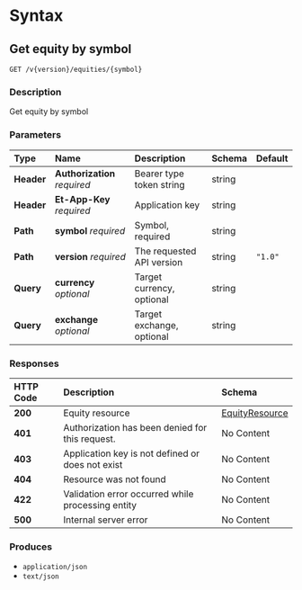 # Syntax

## Get equity by symbol

```text
GET /v{version}/equities/{symbol}
```

### Description

Get equity by symbol

### Parameters

| Type | Name | Description | Schema | Default |
| :--- | :--- | :--- | :--- | :--- |
| **Header** | **Authorization**   _required_ | Bearer type token string | string |  |
| **Header** | **Et-App-Key**   _required_ | Application key | string |  |
| **Path** | **symbol**   _required_ | Symbol, required | string |  |
| **Path** | **version**   _required_ | The requested API version | string | `"1.0"` |
| **Query** | **currency**   _optional_ | Target currency, optional | string |  |
| **Query** | **exchange**   _optional_ | Target exchange, optional | string |  |

### Responses

| HTTP Code | Description | Schema |
| :--- | :--- | :--- |
| **200** | Equity resource | [EquityResource](../../definitions.md#equityresource) |
| **401** | Authorization has been denied for this request. | No Content |
| **403** | Application key is not defined or does not exist | No Content |
| **404** | Resource was not found | No Content |
| **422** | Validation error occurred while processing entity | No Content |
| **500** | Internal server error | No Content |

### Produces

* `application/json`
* `text/json`

